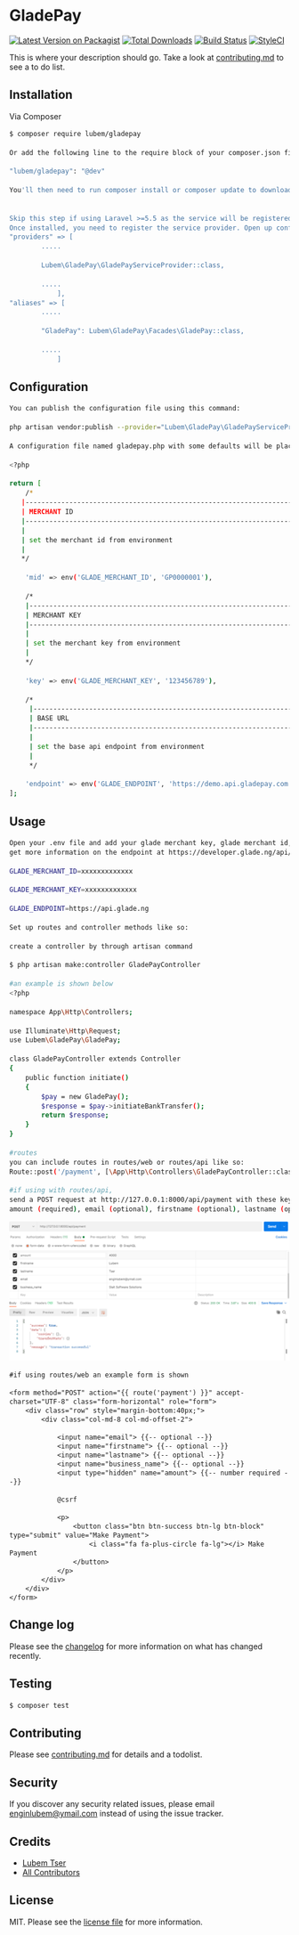 # GladePay

[![Latest Version on Packagist][ico-version]][link-packagist]
[![Total Downloads][ico-downloads]][link-downloads]
[![Build Status][ico-travis]][link-travis]
[![StyleCI][ico-styleci]][link-styleci]

This is where your description should go. Take a look at [contributing.md](contributing.md) to see a to do list.

## Installation

Via Composer

``` bash
$ composer require lubem/gladepay

Or add the following line to the require block of your composer.json file.

"lubem/gladepay": "@dev"

You'll then need to run composer install or composer update to download it and have the autoloader updated.


Skip this step if using Laravel >=5.5 as the service will be registered automatically
Once installed, you need to register the service provider. Open up config/app.php and add the following to the providers key.
"providers" => [
		.....
		
        Lubem\GladePay\GladePayServiceProvider::class,
		
		.....
            ],
"aliases" => [
		.....
		
        "GladePay": Lubem\GladePay\Facades\GladePay::class,
		
		.....
            ]

```
## Configuration

``` bash
You can publish the configuration file using this command:

php artisan vendor:publish --provider="Lubem\GladePay\GladePayServiceProvider"

A configuration file named gladepay.php with some defaults will be placed in your config directory:

<?php

return [
    /*
   |--------------------------------------------------------------------------
   | MERCHANT ID
   |--------------------------------------------------------------------------
   |
   | set the merchant id from environment
   |
   */

    'mid' => env('GLADE_MERCHANT_ID', 'GP0000001'),

    /*
    |--------------------------------------------------------------------------
    | MERCHANT KEY
    |--------------------------------------------------------------------------
    |
    | set the merchant key from environment
    |
    */

    'key' => env('GLADE_MERCHANT_KEY', '123456789'),

    /*
     |--------------------------------------------------------------------------
     | BASE URL
     |--------------------------------------------------------------------------
     |
     | set the base api endpoint from environment
     |
     */

    'endpoint' => env('GLADE_ENDPOINT', 'https://demo.api.gladepay.com'),
];
```

## Usage

``` bash
Open your .env file and add your glade merchant key, glade merchant id, and glade api base (https://api.glade.ng) url like so:
get more information on the endpoint at https://developer.glade.ng/api/#getting-started

GLADE_MERCHANT_ID=xxxxxxxxxxxxx

GLADE_MERCHANT_KEY=xxxxxxxxxxxxx

GLADE_ENDPOINT=https://api.glade.ng

Set up routes and controller methods like so:

create a controller by through artisan command

$ php artisan make:controller GladePayController

#an example is shown below
<?php

namespace App\Http\Controllers;

use Illuminate\Http\Request;
use Lubem\GladePay\GladePay;

class GladePayController extends Controller
{
    public function initiate()
    {
        $pay = new GladePay();
        $response = $pay->initiateBankTransfer();
        return $response;
    }
}

#routes
you can include routes in routes/web or routes/api like so:
Route::post('/payment', [\App\Http\Controllers\GladePayController::class, 'initiate'])->name('payment');

#if using with routes/api,
send a POST request at http://127.0.0.1:8000/api/payment with these keys
amount (required), email (optional), firstname (optional), lastname (optional), business_name (optional)
``` 
![Postman](https://github.com/lubem5612/glade-pay/blob/master/postman.png)
```
#if using routes/web an example form is shown

<form method="POST" action="{{ route('payment') }}" accept-charset="UTF-8" class="form-horizontal" role="form">
    <div class="row" style="margin-bottom:40px;">
        <div class="col-md-8 col-md-offset-2">
            
            <input name="email"> {{-- optional --}}
            <input name="firstname"> {{-- optional --}}
            <input name="lastname"> {{-- optional --}}
            <input name="business_name"> {{-- optional --}}
            <input type="hidden" name="amount"> {{-- number required --}}
            
            @csrf

            <p>
                <button class="btn btn-success btn-lg btn-block" type="submit" value="Make Payment">
                    <i class="fa fa-plus-circle fa-lg"></i> Make Payment
                </button>
            </p>
        </div>
    </div>
</form>
```

## Change log

Please see the [changelog](changelog.md) for more information on what has changed recently.

## Testing

``` bash
$ composer test
```

## Contributing

Please see [contributing.md](contributing.md) for details and a todolist.

## Security

If you discover any security related issues, please email enginlubem@ymail.com instead of using the issue tracker.

## Credits

- [Lubem Tser][link-author]
- [All Contributors][link-contributors]

## License

MIT. Please see the [license file](license.md) for more information.

[ico-version]: https://img.shields.io/packagist/v/lubem/gladepay.svg?style=flat-square
[ico-downloads]: https://img.shields.io/packagist/dt/lubem/gladepay.svg?style=flat-square
[ico-travis]: https://img.shields.io/travis/lubem/gladepay/master.svg?style=flat-square
[ico-styleci]: https://styleci.io/repos/12345678/shield

[link-packagist]: https://packagist.org/packages/lubem5612/glade-pay
[link-downloads]: https://packagist.org/packages/lubem5612/glade-pay
[link-travis]: https://travis-ci.org/lubem5612/glade-pay
[link-styleci]: https://styleci.io/repos/12345678
[link-author]: https://github.com/lubem5612
[link-contributors]: ../../contributors
[postman]: https://github.com/lubem5612/glade-pay/blob/master/postman.png
